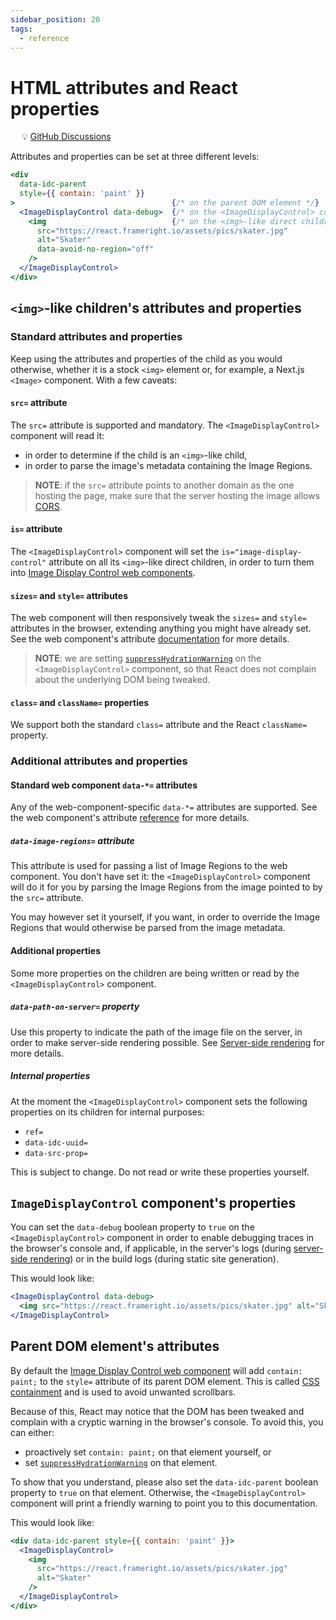 ```yaml
---
sidebar_position: 20
tags:
  - reference
---
```


# HTML attributes and React properties

&emsp; :bulb: [GitHub Discussions](https://github.com/Frameright/react-image-display-control/discussions)

Attributes and properties can be set at three different levels:

```jsx
<div
  data-idc-parent
  style={{ contain: 'paint' }}
>                                   {/* on the parent DOM element */}
  <ImageDisplayControl data-debug>  {/* on the <ImageDisplayControl> component */}
    <img                            {/* on the <img>-like direct children */}
      src="https://react.frameright.io/assets/pics/skater.jpg"
      alt="Skater"
      data-avoid-no-region="off"
    />
  </ImageDisplayControl>
</div>
```

## `<img>`-like children's attributes and properties

### Standard attributes and properties

Keep using the attributes and properties of the child as you would otherwise,
whether it is a stock `<img>` element or, for example, a Next.js `<Image>`
component. With a few caveats:

#### `src=` attribute

The `src=` attribute is supported and mandatory. The `<ImageDisplayControl>`
component will read it:

- in order to determine if the child is an `<img>`-like child,
- in order to parse the image's metadata containing the Image Regions.

> **NOTE**: if the `src=` attribute points to another domain as the one hosting
> the page, make sure that the server hosting the image allows
> [CORS](https://developer.mozilla.org/en-US/docs/Web/HTTP/CORS).

#### `is=` attribute

The `<ImageDisplayControl>` component will set the `is="image-display-control"`
attribute on all its `<img>`-like direct children, in order to turn them into
[Image Display Control web components](/web-component).

#### `sizes=` and `style=` attributes

The web component will then responsively tweak the `sizes=` and `style=`
attributes in the browser, extending anything you might have already set. See
the web component's attribute [documentation](/web-component/html-attrs) for
more details.

> **NOTE**: we are setting
> [`suppressHydrationWarning`](https://legacy.reactjs.org/docs/dom-elements.html#suppresshydrationwarning)
> on the `<ImageDisplayControl>` component, so that React does not complain about
> the underlying DOM being tweaked.

#### `class=` and `className=` properties

We support both the standard `class=` attribute and the React `className=`
property.

### Additional attributes and properties

#### Standard web component `data-*=` attributes

Any of the web-component-specific `data-*=` attributes are supported. See the
web component's attribute
[reference](/web-component/attribute-ref)
for more details.

##### `data-image-regions=` attribute

This attribute is used for passing a list of Image Regions to the web component.
You don't have set it: the `<ImageDisplayControl>` component will do it for you
by parsing the Image Regions from the image pointed to by the `src=` attribute.

You may however set it yourself, if you want, in order to override the Image
Regions that would otherwise be parsed from the image metadata.

#### Additional properties

Some more properties on the children are being written or read by the
`<ImageDisplayControl>` component.

##### `data-path-on-server=` property

Use this property to indicate the path of the image file on the server, in order
to make server-side rendering possible. See
[Server-side rendering](ssr) for more details.

##### Internal properties

At the moment the `<ImageDisplayControl>` component sets the following
properties on its children for internal purposes:

- `ref=`
- `data-idc-uuid=`
- `data-src-prop=`

This is subject to change. Do not read or write these properties yourself.

## `ImageDisplayControl` component's properties

You can set the `data-debug` boolean property to `true` on the
`<ImageDisplayControl>` component in order to enable debugging traces in the
browser's console and, if applicable, in the server's logs (during
[server-side rendering](ssr)) or in the build logs (during static site
generation).

This would look like:

```jsx
<ImageDisplayControl data-debug>
  <img src="https://react.frameright.io/assets/pics/skater.jpg" alt="Skater" />
</ImageDisplayControl>
```

## Parent DOM element's attributes

By default the
[Image Display Control web component](/web-component)
will add `contain: paint;` to the `style=` attribute of its parent DOM element.
This is called
[CSS containment](/web-component/css-containment)
and is used to avoid unwanted scrollbars.

Because of this, React may notice that the DOM has been tweaked and complain
with a cryptic warning in the browser's console. To avoid this, you can either:

- proactively set `contain: paint;` on that element yourself, or
- set
  [`suppressHydrationWarning`](https://legacy.reactjs.org/docs/dom-elements.html#suppresshydrationwarning)
  on that element.

To show that you understand, please also set the `data-idc-parent` boolean
property to `true` on that element. Otherwise, the `<ImageDisplayControl>`
component will print a friendly warning to point you to this documentation.

This would look like:

```jsx
<div data-idc-parent style={{ contain: 'paint' }}>
  <ImageDisplayControl>
    <img
      src="https://react.frameright.io/assets/pics/skater.jpg"
      alt="Skater"
    />
  </ImageDisplayControl>
</div>
```
